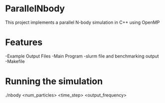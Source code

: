 # ParallelNbody
This project implements a parallel N-body simulation in C++ using OpenMP


# Features
-Example Output Files
-Main Program
-slurm file and benchmarking output
-Makefile

# Running the simulation
./nbody <num_particles> <time_step> <iterations> <output_frequency>
